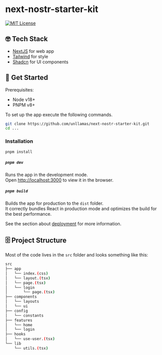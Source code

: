 # next-nostr-starter-kit

[![MIT License](https://img.shields.io/github/license/alan2207/bulletproof-react)](https://github.com/unllamas/react-starter-kit/blob/main/LICENSE)

## 🤓 Tech Stack

- [NextJS](https://nextjs.org/) for web app
- [Tailwind](https://tailwindcss.com/) for style
- [Shadcn](https://ui.shadcn.com/) for UI components

## 🚀 Get Started

Prerequisites:

- Node v18+
- PNPM v8+

To set up the app execute the following commands.

```bash
git clone https://github.com/unllamas/next-nostr-starter-kit.git
cd ...
```

### Installation

```bash
pnpm install
```

##### `pnpm dev`

Runs the app in the development mode.\
Open [http://localhost:3000](http://localhost:3000) to view it in the browser.

##### `pnpm build`

Builds the app for production to the `dist` folder.\
It correctly bundles React in production mode and optimizes the build for the best performance.

See the section about [deployment](https://vitejs.dev/guide/static-deploy) for more information.

## 🗄️ Project Structure

Most of the code lives in the `src` folder and looks something like this:

```sh
src
├── app
│   └── index.(css)
│   └── layout.(tsx)
│   └── page.(tsx)
│   └── login
│       └── page.(tsx)
├── components
│   └── layouts
│   └── ui
├── config
│   └── constants
├── features
│   └── home
│   └── login
├── hooks
│   └── use-user.(tsx)
└── lib
    └── utils.(tsx)
```